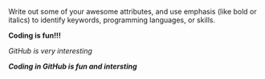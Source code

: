 Write out some of your awesome attributes, and use emphasis (like bold or italics) to identify keywords, programming languages, or skills. 

**Coding is fun!!!**

_GitHub is very interesting_

__*Coding in GitHub is fun and intersting*__
